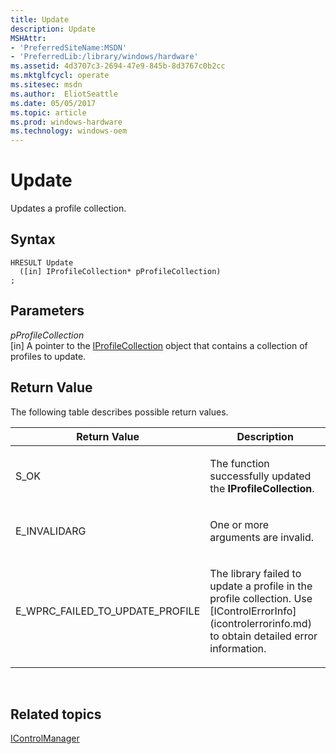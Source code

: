 ```yaml
---
title: Update
description: Update
MSHAttr:
- 'PreferredSiteName:MSDN'
- 'PreferredLib:/library/windows/hardware'
ms.assetid: 4d3707c3-2694-47e9-845b-8d3767c0b2cc
ms.mktglfcycl: operate
ms.sitesec: msdn
ms.author:  EliotSeattle
ms.date: 05/05/2017
ms.topic: article
ms.prod: windows-hardware
ms.technology: windows-oem
---
```


# Update


Updates a profile collection.

## Syntax


```
HRESULT Update
  ([in] IProfileCollection* pProfileCollection)
;
```

## Parameters


<a href="" id="pprofilecollection"></a>*pProfileCollection*  
\[in\] A pointer to the [IProfileCollection](iprofilecollection.md) object that contains a collection of profiles to update.

## Return Value


The following table describes possible return values.

<table>
<colgroup>
<col width="50%" />
<col width="50%" />
</colgroup>
<thead>
<tr class="header">
<th>Return Value</th>
<th>Description</th>
</tr>
</thead>
<tbody>
<tr class="odd">
<td><p>S_OK</p></td>
<td><p>The function successfully updated the <strong>IProfileCollection</strong>.</p></td>
</tr>
<tr class="even">
<td><p>E_INVALIDARG</p></td>
<td><p>One or more arguments are invalid.</p></td>
</tr>
<tr class="odd">
<td><p>E_WPRC_FAILED_TO_UPDATE_PROFILE</p></td>
<td><p>The library failed to update a profile in the profile collection. Use [IControlErrorInfo](icontrolerrorinfo.md) to obtain detailed error information.</p></td>
</tr>
</tbody>
</table>

 

## Related topics


[IControlManager](icontrolmanager.md)

 

 







